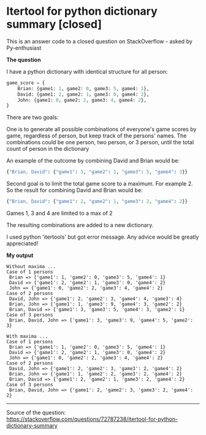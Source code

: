 # Itertool for python dictionary summary [closed]
This is an answer code to a closed question on StackOverflow - asked by Py-enthusiast

**The question**

I have a python dictionary with identical structure for all person:

```python
game_score = {
    Brian: {game1: 1, game2: 0, game3: 5, game4: 1},
    David: {game1: 2, game2: 1, game3: 0, game4: 2},
    John: {game1: 0, game2: 2, game3: 4, game4: 2},
}
```

There are two goals:

One is to generate all possible combinations of everyone's game scores by game, regardless of person, but keep track of the persons' names. The combinations could be one person, two person, or 3 person, until the total count of person in the dictionary

An example of the outcome by combining David and Brian would be:

```python
{"Brian, David": {"game1": 3, "game2": 1, "game3": 5, "game4": 3}}
```
Second goal is to limit the total game score to a maximum. For example 2. So the result for combining David and Brian would be:

```python
{"Brian, David": {"game1": 2, "game2": 1, "game3": 2, "game4": 2}}
```
Games 1, 3 and 4 are limited to a max of 2

The resulting combinations are added to a new dictionary.

I used python 'itertools' but got error message. Any advice would be greatly appreciated!


**My output**
```
Without maxima ... 
Case of 1 persons
 Brian => {'game1': 1, 'game2': 0, 'game3': 5, 'game4': 1}
 David => {'game1': 2, 'game2': 1, 'game3': 0, 'game4': 2}
 John => {'game1': 0, 'game2': 2, 'game3': 4, 'game4': 2}
Case of 2 persons
 David, John => {'game1': 2, 'game2': 3, 'game4': 4, 'game3': 4}
 Brian, John => {'game1': 1, 'game3': 9, 'game4': 3, 'game2': 2}
 Brian, David => {'game1': 3, 'game3': 5, 'game4': 3, 'game2': 1}
Case of 3 persons
 Brian, David, John => {'game1': 3, 'game3': 9, 'game4': 5, 'game2': 3}

With maxima ... 
Case of 1 persons
 Brian => {'game1': 1, 'game2': 0, 'game3': 5, 'game4': 1}
 David => {'game1': 2, 'game2': 1, 'game3': 0, 'game4': 2}
 John => {'game1': 0, 'game2': 2, 'game3': 4, 'game4': 2}
Case of 2 persons
 David, John => {'game1': 2, 'game2': 3, 'game3': 2, 'game4': 2}
 Brian, John => {'game1': 1, 'game2': 2, 'game3': 2, 'game4': 2}
 Brian, David => {'game1': 2, 'game2': 1, 'game3': 2, 'game4': 2}
Case of 3 persons
 Brian, David, John => {'game1': 2, 'game2': 3, 'game3': 2, 'game4': 2}
```

___
Source of the question: https://stackoverflow.com/questions/72787238/itertool-for-python-dictionary-summary
